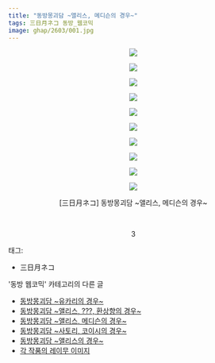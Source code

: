 ```yaml
---
title: "동방몽괴담 ~앨리스, 메디슨의 경우~"
tags: 三日月ネコ 동방_웹코믹
image: ghap/2603/001.jpg
---
```

<div class="article">
<p style="text-align: center; clear: none; float: none;"><img src="{{ site.nasurl }}/ghap/2603/001.jpg"/></p>
<p style="text-align: center; clear: none; float: none;"><img src="{{ site.nasurl }}/ghap/2603/002.jpg"/></p>
<p style="text-align: center; clear: none; float: none;"><img src="{{ site.nasurl }}/ghap/2603/003.jpg"/></p>
<p style="text-align: center; clear: none; float: none;"><img src="{{ site.nasurl }}/ghap/2603/004.jpg"/></p>
<p style="text-align: center; clear: none; float: none;"><img src="{{ site.nasurl }}/ghap/2603/005.jpg"/></p>
<p style="text-align: center; clear: none; float: none;"><img src="{{ site.nasurl }}/ghap/2603/006.jpg"/></p>
<p style="text-align: center; clear: none; float: none;"><img src="{{ site.nasurl }}/ghap/2603/007.jpg"/></p>
<p style="text-align: center; clear: none; float: none;"><img src="{{ site.nasurl }}/ghap/2603/008.jpg"/></p>
<p style="text-align: center; clear: none; float: none;"><img src="{{ site.nasurl }}/ghap/2603/009.jpg"/></p>
<p style="text-align: center; clear: none; float: none;"><img src="{{ site.nasurl }}/ghap/2603/010.jpg"/></p>
<p style="text-align: center; clear: none; float: none;">[三日月ネコ] 동방몽괴담 ~앨리스, 메디슨의 경우~</p>
<p style="text-align: center; clear: none; float: none;"><br/></p>
<p style="text-align: center; clear: none; float: none;">3</p>
</div><div class="tagTrail">
<p>태그: </p>
<ul>
<li>三日月ネコ</li>
</ul>
</div><div class="another">
<p>'동방 웹코믹' 카테고리의 다른 글</p>
<ul>
<li><a href="/2016-10-15-ghap_2605">동방몽괴담 ~유카리의 경우~</a></li>
<li><a href="/2016-10-15-ghap_2604">동방몽괴담 ~앨리스, ???, 환상향의 경우~</a></li>
<li><a href="/2016-10-15-ghap_2603">동방몽괴담 ~앨리스, 메디슨의 경우~</a></li>
<li><a href="/2016-10-15-ghap_2602">동방몽괴담 ~사토리, 코이시의 경우~</a></li>
<li><a href="/2016-10-15-ghap_2601">동방몽괴담 ~앨리스의 경우~</a></li>
<li><a href="/2016-10-13-ghap_2561">각 작품의 레이무 이미지</a></li>
</ul>
</div><div class="cb_module cb_fluid">
<div class="cb_wrt cb_profile">
</div><!-- commentList close -->
</div>